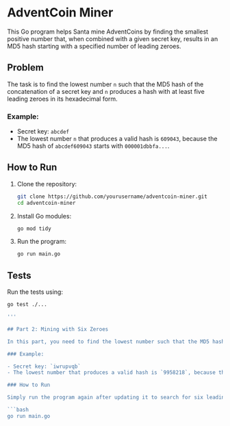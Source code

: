 # AdventCoin Miner

This Go program helps Santa mine AdventCoins by finding the smallest positive number that, when combined with a given secret key, results in an MD5 hash starting with a specified number of leading zeroes.

## Problem

The task is to find the lowest number `n` such that the MD5 hash of the concatenation of a secret key and `n` produces a hash with at least five leading zeroes in its hexadecimal form.

### Example:

- Secret key: `abcdef`
- The lowest number `n` that produces a valid hash is `609043`, because the MD5 hash of `abcdef609043` starts with `000001dbbfa...`.

## How to Run

1. Clone the repository:
    ```bash
    git clone https://github.com/yourusername/adventcoin-miner.git
    cd adventcoin-miner
    ```

2. Install Go modules:
    ```bash
    go mod tidy
    ```

3. Run the program:
    ```bash
    go run main.go
    ```

## Tests

Run the tests using:

```bash
go test ./...

'''

## Part 2: Mining with Six Zeroes

In this part, you need to find the lowest number such that the MD5 hash of the secret key combined with the number starts with **six leading zeroes**.

### Example:

- Secret key: `iwrupvqb`
- The lowest number that produces a valid hash is `9958218`, because the MD5 hash of `iwrupvqb9958218` starts with `000000ab871...`.

### How to Run

Simply run the program again after updating it to search for six leading zeroes:

```bash
go run main.go
